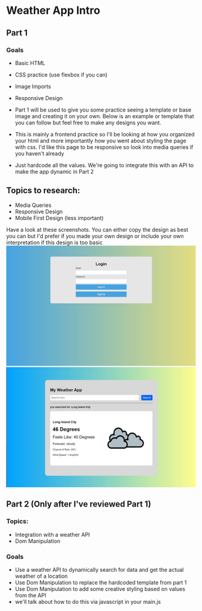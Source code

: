 # Weather App Intro

## Part 1
### Goals
- Basic HTML 
- CSS practice (use flexbox if you can)
- Image Imports
- Responsive Design 

- Part 1 will be used to give you some practice seeing a template or base image and creating it on your own. Below is an example or template that you can follow but feel free to make any designs you want. 
- This is mainly a frontend practice so I'll be looking at how you organized your html and more importantly how you went about styling the page with css. I'd like this page to be responsive so look into media queries if you haven't already 
- Just hardcode all the values. We're going to integrate this with an API to make the app dynamic in Part 2


## Topics to research:
- Media Queries 
- Responsive Design 
- Mobile First Design (less important) 

Have a look at these screenshots. You can either copy the design as best you can but I'd prefer if you made your own design or include your own interpretation if this design is too basic 
![alt text](./screenshots/login.JPG)
![alt text](./screenshots/weather.JPG)


## Part 2 (Only after I've reviewed Part 1)
### Topics:
- Integration with a weather API
- Dom Manipulation

### Goals
- Use a weather API to dynamically search for data and get the actual weather of a location
- Use Dom Manipulation to replace the hardcoded template from part 1
- Use Dom Manipulation to add some creative styling based on values from the API 
- we'll talk about how to do this via javascript in your main.js